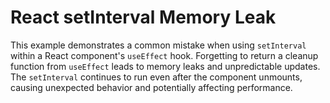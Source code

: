 # React setInterval Memory Leak
This example demonstrates a common mistake when using `setInterval` within a React component's `useEffect` hook.  Forgetting to return a cleanup function from `useEffect` leads to memory leaks and unpredictable updates. The `setInterval` continues to run even after the component unmounts, causing unexpected behavior and potentially affecting performance.
